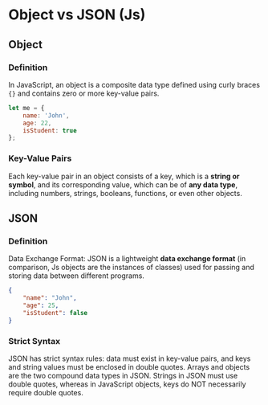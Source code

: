 # Object vs JSON (Js)

## Object

### Definition
In JavaScript, an object is a composite data type defined using curly braces `{}` and contains zero or more key-value
pairs.

```javascript
let me = {
    name: 'John',
    age: 22,
    isStudent: true
};
```

### Key-Value Pairs
Each key-value pair in an object consists of a key, which is a **string or symbol**, and its corresponding
value, which can be of **any data type**, including numbers, strings, booleans, functions, or even other objects.



## JSON 

### Definition
Data Exchange Format: JSON is a lightweight **data exchange format** (in comparison, Js objects are the instances of classes)
used for passing and storing data between different programs.
```json
{
    "name": "John",
    "age": 25,
    "isStudent": false
}
```
### Strict Syntax 
JSON has strict syntax rules: data must exist in key-value pairs, and keys and string values must be enclosed in double quotes. Arrays and objects are the two compound data types in JSON.
Strings in JSON must use double quotes, whereas in JavaScript objects, keys do NOT necessarily require 
double quotes.